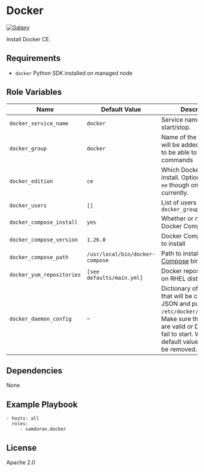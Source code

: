 Docker
=========
[![Galaxy](https://img.shields.io/badge/galaxy-samdoran.docker-blue.svg?style=flat)](https://galaxy.ansible.com/samdoran/docker)

Install Docker CE.

Requirements
------------

- `docker` Python SDK installed on managed node

Role Variables
--------------

| Name              | Default Value       | Description          |
|-------------------|---------------------|----------------------|
| `docker_service_name` | `docker` | Service name to start/stop. |
| `docker_group` | `docker` | Name of the group users will be added to in order to be able to run Docker commands |
| `docker_edition` | `ce` | Which Docker editon to install. Options are `ce` or `ee` though only `ce` works currently. |
| `docker_users` | `[]` | List of users to add to `docker_group` |
| `docker_compose_install` | `yes` | Whether or not to install Docker Compose |
| `docker_compose_version` | `1.26.0` | Docker Compose version to install |
| `docker_compose_path` | `/usr/local/bin/docker-compose` | Path to install [Docker Compose](https://docs.docker.com/compose/overview/) binary |
| `docker_yum_repositories` | `[see defaults/main.yml]` | Docker repositories used on RHEL distributions.  |
| `docker_daemon_config` | `~` | Dictionary of settings that will be converted to JSON and put in `/etc/docker/daemon.json`. Make sure these options are valid or Docker will fail to start. With the default value, this file will be removed. |


Dependencies
------------

None

Example Playbook
----------------

    - hosts: all
      roles:
         - samdoran.docker

License
-------

Apache 2.0
